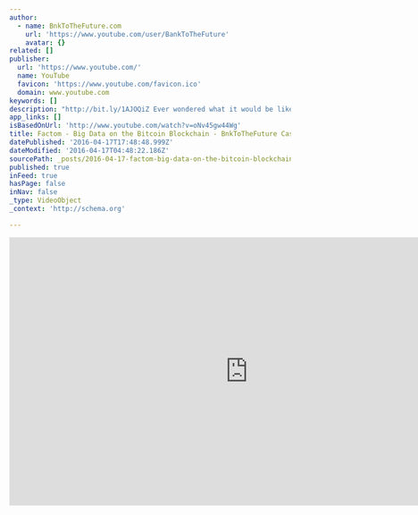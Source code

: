 ```yaml
---
author:
  - name: BnkToTheFuture.com
    url: 'https://www.youtube.com/user/BankToTheFuture'
    avatar: {}
related: []
publisher:
  url: 'https://www.youtube.com/'
  name: YouTube
  favicon: 'https://www.youtube.com/favicon.ico'
  domain: www.youtube.com
keywords: []
description: "http://bit.ly/1AJOQiZ Ever wondered what it would be like if you couldn't prove your home, or even the land it's built on, was actually yours? Ever pondered what happens to your data when you share it online, with your bank or with your government?"
app_links: []
isBasedOnUrl: 'http://www.youtube.com/watch?v=oNv45gw44Wg'
title: Factom - Big Data on the Bitcoin Blockchain - BnkToTheFuture Case Study
datePublished: '2016-04-17T17:48:48.999Z'
dateModified: '2016-04-17T04:48:22.186Z'
sourcePath: _posts/2016-04-17-factom-big-data-on-the-bitcoin-blockchain-bnktothefuture.md
published: true
inFeed: true
hasPage: false
inNav: false
_type: VideoObject
_context: 'http://schema.org'

---
```

<iframe src="http://cdn.embedly.com/widgets/media.html?src=https%3A%2F%2Fwww.youtube.com%2Fembed%2FoNv45gw44Wg%3Ffeature%3Doembed&amp;url=https%3A%2F%2Fwww.youtube.com%2Fwatch%3Fv%3DoNv45gw44Wg&amp;image=https%3A%2F%2Fi.ytimg.com%2Fvi%2FoNv45gw44Wg%2Fhqdefault.jpg&amp;key=b7d04c9b404c499eba89ee7072e1c4f7&amp;type=text%2Fhtml&amp;schema=youtube" width="854" height="480" scrolling="no" frameborder="0" allowfullscreen="allowfullscreen" style=""></iframe>